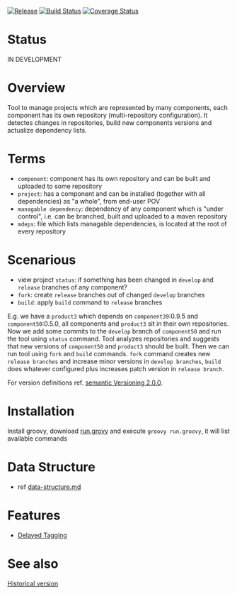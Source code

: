 [![Release](https://jitpack.io/v/scm4j/scm4j-wf.svg)](https://jitpack.io/#scm4j/scm4j-wf)
[![Build Status](https://travis-ci.org/scm4j/scm4j-wf.svg?branch=master)](https://travis-ci.org/scm4j/scm4j-wf)
[![Coverage Status](https://coveralls.io/repos/github/scm4j/scm4j-wf/badge.svg?branch=master)](https://coveralls.io/github/scm4j/scm4j-wf?branch=master)

# Status

IN DEVELOPMENT

# Overview

Tool to manage projects which are represented by many components, each component has its own repository (multi-repository configuration). It  detectes changes in repositories, build new components versions and actualize dependency lists.

# Terms

- `component`: component has its own repository and can be built and uploaded to some repository
- `project`: has a component and  can be installed (together with all dependencies) as "a whole", from end-user POV
- `managable dependency`: dependency of any component which is "under control", i.e. can be branched, built and uploaded to a maven repository
- `mdeps`: file which lists managable dependencies, is located at the root of every repository

# Scenarious

- view project `status`: if something has been changed in `develop` and `release` branches of any component?
- `fork`: create `release` branches out of changed `develop` branches
- `build`: apply `build` command to `release` branches

E.g. we have a `product3` which depends on `component39`:0.9.5 and `component50`:0.5.0, all components and `product3` sit in their own repositories. Now we add some commits to the `develop` branch of `component50` and run the tool using `status` command. Tool analyzes repositories and suggests that new versions of `component50` and `product3` should be built. Then we can run tool using  `fork` and `build` commands. `fork` command creates new `release branches` and increase minor versions in `develop branches`, `build` does whatever configured plus increases patch version in `release branch`.

For version definitions ref. [semantic Versioning 2.0.0](http://semver.org/).

# Installation

Install groovy, download [run.grovy](https://raw.githubusercontent.com/scm4j/scm4j-wf/master/run.groovy) and execute `groovy run.groovy`, it will list available commands

# Data Structure

- ref [data-structure.md](docs/data-structure.md)

# Features

- [Delayed Tagging](/../../issues/2)


# See also

[Historical version](https://github.com/scm4j/scm4j-wf/blob/d540cb00674d485846117dbd68df19bdad306e56/README.md)
